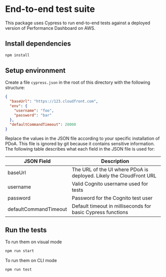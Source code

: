 # End-to-end test suite

This package uses Cypress to run end-to-end tests against a deployed version of Performance Dashboard on AWS.

## Install dependencies

```bash
npm install
```

## Setup environment

Create a file `cypress.json` in the root of this directory with the following structure:

```json
{
  "baseUrl": "https://123.cloudfront.com",
  "env": {
    "username": "foo",
    "password": "bar"
  },
  "defaultCommandTimeout": 20000
}
```

Replace the values in the JSON file according to your specific installation of PDoA. This file is ignored by git because it contains sensitive information. The following table describes what each field in the JSON file is used for:

| JSON Field            | Description                                                         |
| --------------------- | ------------------------------------------------------------------- |
| baseUrl               | The URL of the UI where PDoA is deployed. Likely the CloudFront URL |
| username              | Valid Cognito username used for tests                               |
| password              | Password for the Cognito test user                                  |
| defaultCommandTimeout | Default timeout in milliseconds for basic Cypress functions         |

## Run the tests

To run them on visual mode

```bash
npm run start
```

To run them on CLI mode

```bash
npm run test
```

